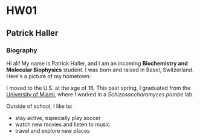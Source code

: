 # HW01

## Patrick Haller   

### Biography   

Hi all! My name is Patrick Haller, and I am an incoming **Biochemistry and Molecular Biophysics** student. I was born and raised in Basel, Switzerland. Here's a picture of my hometown:   
 
I moved to the U.S. at the age of 16. This past spring, I graduated from the [University of Miami](https://welcome.miami.edu/), where I worked in a *Schizosaccharomyces pombe* lab.    

Outside of school, I like to:   
- stay active, especially play soccer   
- watch new movies and listen to music   
- travel and explore new places   








